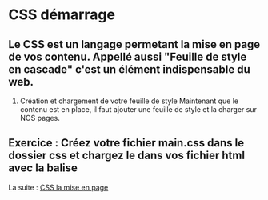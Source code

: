 # CSS démarrage
Le CSS est un langage permetant la mise en page de vos contenu. Appellé aussi "Feuille de style en cascade" c'est un élément indispensable du web.
---
1. Création et chargement de votre feuille de style
Maintenant que le contenu est en place, il faut ajouter une feuille de style et la charger sur NOS pages.

Exercice : Créez votre fichier main.css dans le dossier css et chargez le dans vos fichier html avec la balise <link>
---
La suite : [CSS la mise en page](https://github.com/simplon-roanne/front-end-prairie/ex4)